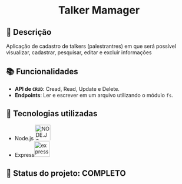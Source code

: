 <h1 align="center">Talker Mamager</h1>

## :memo: Descrição
Aplicação de cadastro de talkers (palestrantres) em que será possível visualizar, cadastrar, pesquisar, editar e excluir informações

## :books: Funcionalidades
* <b>API de `CRUD`</b>: Cread, Read, Update e Delete.
* <b>Endpoints</b>: Ler e escrever em um arquivo utilizando o módulo `fs`.

## :wrench: Tecnologias utilizadas
* Node.js <img alt="NODE.JS" height="42px" src="https://cdn.jsdelivr.net/gh/devicons/devicon/icons/nodejs/nodejs-original.svg" />
* Express<img alt="express" height ="42px" src="https://cdn.jsdelivr.net/gh/devicons/devicon/icons/express/express-original.svg" />

## :dart: Status do projeto: COMPLETO
